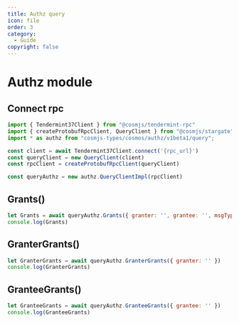 ```yaml
---
title: Authz query
icon: file
order: 3
category:
  - Guide
copyright: false  
---
```


# Authz module 

## Connect rpc

```js
import { Tendermint37Client } from "@cosmjs/tendermint-rpc"
import { createProtobufRpcClient, QueryClient } from "@cosmjs/stargate"
import * as authz from "cosmjs-types/cosmos/authz/v1beta1/query";

const client = await Tendermint37Client.connect('{rpc_url}') 
const queryClient = new QueryClient(client)
const rpcClient = createProtobufRpcClient(queryClient)

const queryAuthz = new authz.QueryClientImpl(rpcClient) 
```
 
## Grants()

```js
let Grants = await queryAuthz.Grants({ granter: '', grantee: '', msgTypeUrl: '' })
console.log(Grants) 
```
 
## GranterGrants()
```js
let GranterGrants = await queryAuthz.GranterGrants({ granter: '' })
console.log(GranterGrants) 
```

## GranteeGrants()
```js
let GranteeGrants = await queryAuthz.GranteeGrants({ grantee: '' })
console.log(GranteeGrants) 
```